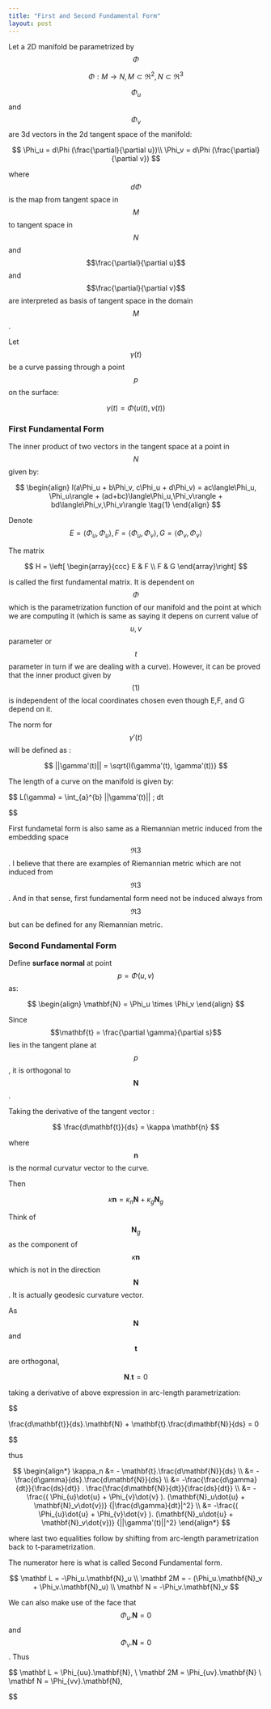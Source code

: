 ```yaml
---
title: "First and Second Fundamental Form"
layout: post
---
```



Let a 2D manifold be parametrized by $$\Phi$$

$$
\Phi : M \rightarrow N, M \subset \Re^2, N \subset \Re^3
$$


$$\Phi_u$$ and $$\Phi_v$$ are 3d vectors in the 2d tangent space of the manifold:

$$
\Phi_u = d\Phi (\frac{\partial}{\partial u})\\
\Phi_v = d\Phi (\frac{\partial}{\partial v})
$$

where $$d\Phi$$ is the map from tangent space in $$M$$ to tangent space in $$N$$ and  $$\frac{\partial}{\partial u}$$ and $$\frac{\partial}{\partial v}$$ are interpreted as basis of tangent space in the domain $$M$$.

Let $$\gamma(t)$$ be a curve passing through a point $$p$$ on the surface:

$$
\gamma(t) = \Phi(u(t), v(t))
$$

### First Fundamental Form

The inner product of two vectors in the tangent space at a point in $$N$$ given by:

$$ \begin{align}
I(a\Phi_u + b\Phi_v, c\Phi_u + d\Phi_v) = ac\langle\Phi_u, \Phi_u\rangle + (ad+bc)\langle\Phi_u,\Phi_v\rangle + bd\langle\Phi_v,\Phi_v\rangle  \tag{1} 
\end{align}
$$

Denote
$$
E = \langle\Phi_u, \Phi_u\rangle,
F = \langle\Phi_u,\Phi_v\rangle,
G = \langle\Phi_v,\Phi_v\rangle
$$

The matrix

$$
H =
\left[ \begin{array}{ccc}
E & F \\
F & G
\end{array}\right]
$$

is called the first fundamental matrix. It is dependent on $$\Phi$$ which is the parametrization function of our manifold and the point at which we are computing it (which is same as saying it depens on current value of $$u,v$$ parameter or $$t$$ parameter in turn if we are dealing with a curve). However, it can be proved that the inner product given by $$(1)$$ is independent of the local coordinates chosen even though E,F, and G depend on it.



The norm for $$\gamma'(t)$$ will be defined as :

$$
||\gamma'(t)|| = \sqrt{I(\gamma'(t), \gamma'(t))}
$$

The length of a curve on the manifold is given by:

$$
L(\gamma) = \int_{a}^{b} ||\gamma'(t)|| \; dt

$$




First fundametal form is also same as a Riemannian metric induced from the embedding space $$\Re3$$. I believe that there are examples of Riemannian metric which are not induced from $$\Re3$$. And in that sense, first fundamental form need not be induced always from $$\Re3$$ but can be defined for any Riemannian metric.


### Second Fundamental Form

Define **surface normal** at point $$p = \Phi(u,v)$$ as:

$$
\begin{align}
\mathbf{N} = \Phi_u \times \Phi_v
\end{align}
$$

Since $$\mathbf{t} = \frac{\partial \gamma}{\partial s}$$ lies in the tangent plane at $$p$$, it is orthogonal to $$\mathbf{N}$$.

Taking the derivative of the tangent vector : 

$$
\frac{d\mathbf{t}}{ds} = \kappa \mathbf{n}
$$

where $$\mathbf{n}$$ is the normal curvatur vector to the curve.

Then

$$
\kappa \mathbf{n} = \kappa_n \mathbf{N} + \kappa_g \mathbf{N}_g
$$

Think of $$\mathbf{N}_g$$ as the component of $$\kappa \mathbf{n}$$ which is not in the direction $$\mathbf{N}$$. It is actually geodesic curvature vector.


As $$\mathbf{N}$$ and $$\mathbf{t}$$ are orthogonal,

$$
\mathbf{N}.\mathbf{t} = 0
$$

taking a derivative of above expression in arc-length parametrization:

$$

\frac{d\mathbf{t}}{ds}.\mathbf{N} + \mathbf{t}.\frac{d\mathbf{N}}{ds} = 0

$$

thus

$$
\begin{align*}
\kappa_n &= - \mathbf{t}.\frac{d\mathbf{N}}{ds} \\
 &= -\frac{d\gamma}{ds}.\frac{d\mathbf{N}}{ds} \\
 &= -\frac{\frac{d\gamma}{dt}}{\frac{ds}{dt}} . \frac{\frac{d\mathbf{N}}{dt}}{\frac{ds}{dt}} \\
 &= -\frac{( \Phi_{u}\dot{u} + \Phi_{v}\dot{v} ). (\mathbf{N}_u\dot{u} + \mathbf{N}_v\dot{v})} {|\frac{d\gamma}{dt}|^2} \\
 &= -\frac{( \Phi_{u}\dot{u} + \Phi_{v}\dot{v} ). (\mathbf{N}_u\dot{u} + \mathbf{N}_v\dot{v})}	{||\gamma'(t)||^2}
\end{align*}
$$

where last two equalities follow by shifting from arc-length parametrization back to t-parametrization.

The numerator here is what is called Second Fundamental form.

$$
\mathbf L = -\Phi_u.\mathbf{N}_u   \\
\mathbf 2M = - (\Phi_u.\mathbf{N}_v + \Phi_v.\mathbf{N}_u) \\
\mathbf N = -\Phi_v.\mathbf{N}_v
$$

We can also make use of the face that $$\Phi_u.\mathbf{N} = 0$$ and $$\Phi_v.\mathbf{N} = 0$$. Thus

$$
\mathbf L = \Phi_{uu}.\mathbf{N},   \\
\mathbf 2M = \Phi_{uv}.\mathbf{N}  \\
\mathbf N = \Phi_{vv}.\mathbf{N},

$$
